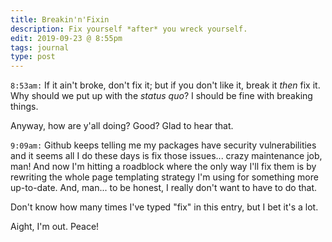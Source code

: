 ```yaml
---
title: Breakin'n'Fixin
description: Fix yourself *after* you wreck yourself.
edit: 2019-09-23 @ 8:55pm
tags: journal
type: post
---
```


`8:53am:` If it ain't broke, don't fix it; but if you don't like it, break it *then* fix it. Why should we put up with the *status quo*? I should be fine with breaking things.

Anyway, how are y'all doing? Good? Glad to hear that.

`9:09am:` Github keeps telling me my packages have security vulnerabilities and it seems all I do these days is fix those issues... crazy maintenance job, man!  And now I'm hitting a roadblock where the only way I'll fix them is by rewriting the whole page templating strategy I'm using for something more up-to-date. And, man... to be honest, I really don't want to have to do that.

Don't know how many times I've typed "fix" in this entry, but I bet it's a lot.

Aight, I'm out. Peace!
